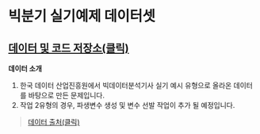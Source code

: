 # 빅분기 실기예제 데이터셋

## [데이터 및 코드 저장소(클릭)](https://github.com/Datamanim/dataq)   
   
**데이터 소개** 
  
1. 한국 데이터 산업진흥원에서 빅데이터분석기사 실기 예시 유형으로 올라온 데이터를 바탕으로 만든 문제입니다.
2. 작업 2유형의 경우, 파생변수 생성 및 변수 선발 작업이 추가 될 예정입니다.
    
> [데이터 출처(클릭)](https://www.dataq.or.kr/www/board/view.do?bbsKey=eyJiYnNhdHRyU2VxIjoxLCJiYnNTZXEiOjUwOTM0M30=&boardKind=notice)  
  